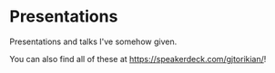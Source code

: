 # Presentations

Presentations and talks I've somehow given.

You can also find all of these at <https://speakerdeck.com/gjtorikian/>!
